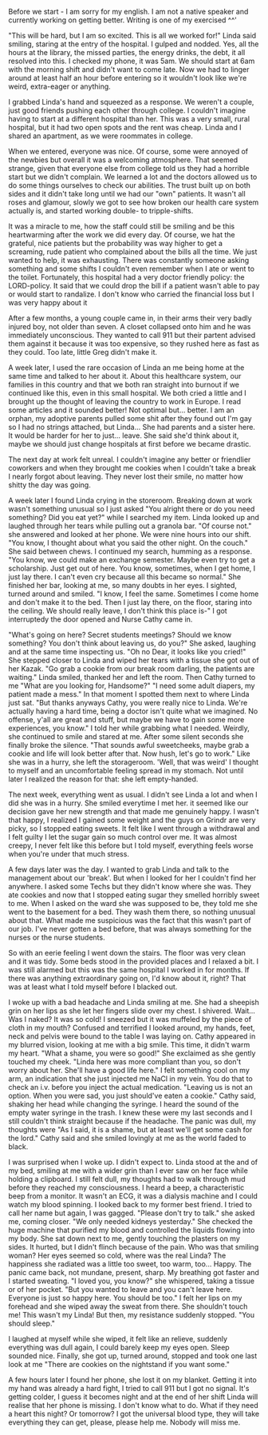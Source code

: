 Before we start - I am sorry for my english. I am not a native speaker and currently working on getting better. Writing is one of my exercised ^^'




"This will be hard, but I am so excited. This is all we worked for!" Linda said smiling, staring at the entry of the hospital. I gulped and nodded. Yes, all the hours at the library, the missed parties, the energy drinks, the debt, it all resolved into this. I checked my phone, it was 5am. We should start at 6am with the morning shift and didn't want to come late. Now we had to linger around at least half an hour before entering so it wouldn't look like we're weird, extra-eager or anything.

I grabbed Linda's hand and squeezed as a response. We weren't a couple, just good friends pushing each other through college. I couldn't imagine having to start at a different hospital than her. This was a very small, rural hospital, but it had two open spots and the rent was cheap. Linda and I shared an apartment, as we were roommates in college.


When we entered, everyone was nice. Of course, some were annoyed of the newbies but overall it was a welcoming atmosphere. That seemed strange, given that everyone else from college told us they had a horrible start but we didn't complain. We learned a lot and the doctors allowed us to do some things ourselves to check our abilities. The trust built up on both sides and it didn't take long until we had our "own" patients. 
It wasn't all roses and glamour, slowly we got to see how broken our health care system actually is, and started working double- to tripple-shifts.


It was a miracle to me, how the staff could still be smiling and be this heartwarming after the work we did every day. Of course, we hat the grateful, nice patients but the probability was way higher to get a screaming, rude patient who complained about the bills all the time. We just wanted to help, it was exhausting. There was constantly someone asking something and some shifts I couldn't even remember when I ate or went to the toilet. Fortunately, this hospital had a very doctor friendly policy: the LORD-policy. It said that we could drop the bill if a patient wasn't able to pay or would start to randalize. I don't know who carried the financial loss but I was very happy about it


After a few months, a young couple came in, in their arms their very badly injured boy, not older than seven. A closet collapsed onto him and he was immediately unconscious. They wanted to call 911 but their partent advised them against it because it was too expensive, so they rushed here as fast as they could. Too late, little Greg didn't make it.


A week later, I used the rare occasion of Linda an me being home at the same time and talked to her about it. About this healthcare system, our families in this country and that we both ran straight into burnout if we continued like this, even in this small hospital. We both cried a little and I brought up the thought of leaving the country to work in Europe. I read some articles and it sounded better! Not optimal but... better. 
I am an orphan, my adoptive parents pulled some shit after they found out I'm gay so I had no strings attached, but Linda... She had parents and a sister here. It would be harder for her to just... leave. She said she'd think about it, maybe we should just change hospitals at first before we became drastic.


The next day at work felt unreal. I couldn't imagine any better or friendlier coworkers and when they brought me cookies when I couldn't take a break I nearly forgot about leaving. They never lost their smile, no matter how shitty the day was going.


A week later I found Linda crying in the storeroom. Breaking down at work wasn't something unusual so I just asked "You alright there or do you need something? Did you eat yet?" while I searched my item. Linda looked up and laughed through her tears while pulling out a granola bar. "Of course not." she answered and looked at her phone. We were nine hours into our shift. "You know, I thought about what you said the other night. On the couch." She said between chews. I continued my search, humming as a response. "You know, we could make an exchange semester. Maybe even try to get a scholarship. Just get out of here. You know, sometimes, when I get home, I just lay there. I can't even cry because all this became so normal." She finished her bar, looking at me, so many doubts in her eyes. I sighted, turned around and smiled. "I know, I feel the same. Sometimes I come home and don't make it to the bed. Then I just lay there, on the floor, staring into the ceiling. We should really leave, I don't think this place is-" I got interruptedy the door opened and Nurse Cathy came in.

"What's going on here? Secret students meetings? Should we know something? You don't think about leaving us, do you?" She asked, laughing and at the same time inspecting us. "Oh no Dear, it looks like you cried!" She stepped closer to Linda and wiped her tears with a tissue she got out of her Kazak. "Go grab a cookie from our break room darling, the patients are waiting." Linda smiled, thanked her and left the room. Then Cathy turned to me
"What are you looking for, Handsome?"
"I need some adult diapers, my patient made a mess." In that moment I spotted them next to where Linda just sat. "But thanks anyways Cathy, you were really nice to Linda. We're actually having a hard time, being a doctor isn't quite what we imagined. No offense, y'all are great and stuff, but maybe we have to gain some more experiences, you know." I told her while grabbing what I needed. Weirdly, she continued to smile and stared at me. After some silent seconds she finally broke the silence. "That sounds awful sweetcheeks, maybe grab a cookie and life will look better after that. Now hush, let's go to work." Like she was in a hurry, she left the storageroom. 'Well, that was weird' I thought to myself and an uncomfortable feeling spread in my stomach. Not until later I realized the reason for that: she left empty-handed.

The next week, everything went as usual. I didn't see Linda a lot and when I did she was in a hurry. She smiled everytime I met her. it seemed like our decision gave her new strength and that made me genuinely happy. I wasn't that happy, I realized I gained some weight and the guys on Grindr are very picky, so I stopped eating sweets. It felt like I went through a withdrawal and I felt guilty I let the sugar gain so much control over me. It was almost creepy, I never felt like this before but I told myself, everything feels worse when you're under that much stress.

A few days later was the day. I wanted to grab Linda and talk to the management about our 'break'. But when I looked for her I couldn't find her anywhere. I asked some Techs but they didn't know where she was. They ate cookies and now that I stopped eating sugar they smelled horribly sweet to me. 
When I asked on the ward she was supposed to be, they told me she went to the basement for a bed. They wash them there, so nothing unusual about that. What made me suspicious was the fact that this wasn't part of our job. I've never gotten a bed before, that was always something for the nurses or the nurse students. 


So with an eerie feeling I went down the stairs. The floor was very clean and it was tidy. Some beds stood in the provided places and I relaxed a bit. I was still alarmed but this was the same hospital I worked in for months. If there was anything extraordinary going on, I'd know about it, right? That was at least what I told myself before I blacked out.


I woke up with a bad headache and Linda smiling at me. She had a sheepish grin on her lips as she let her fingers slide over my chest. I shivered.
Wait... Was I naked? It was so cold! I sneezed but it was muffeled by the piece of cloth in my mouth? Confused and terrified I looked around, my hands, feet, neck and pelvis were bound to the table I was laying on.
Cathy appeared in my blurred vision, looking at me with a big smile. This time, it didn't warm my heart.
"What a shame, you were so good!" She exclaimed as she gently touched my cheek. 
"Linda here was more compliant than you, so don't worry about her. She'll have a good life here." I felt something cool on my arm, an indication that she just injected me NaCl in my vein. You do that to check an i.v. before you inject the actual medication. 
"Leaving us is not an option. When you were sad, you just should've eaten a cookie." Cathy said, shaking her head while changing the syringe. I heard the sound of the empty water syringe in the trash. I knew these were my last seconds and I still couldn't think straight because if the headache. The panic was dull, my thoughts were
"As I said, it is a shame, but at least we'll get some cash for the lord." Cathy said and she smiled lovingly at me as the world faded to black.



I was surprised when I woke up. I didn't expect to. Linda stood at the and of my bed, smiling at me with a wider grin than I ever saw on her face while holding a clipboard. I still felt dull, my thoughts had to walk through mud before they reached my consciousness. I heard a beep, a characteristic beep from a monitor. It wasn't an ECG, it was a dialysis machine and I could watch my blood spinning. I looked back to my former best friend. I tried to call her name but again, I was gagged. 
"Please don't try to talk." she asked me, coming closer. "We only needed kidneys yesterday." She checked the huge machine that purified my blood and controlled the liquids flowing into my body. 
She sat down next to me, gently touching the plasters on my sides. It hurted, but I didn't flinch because of the pain. Who was that smiling woman? Her eyes seemed so cold, where was the real Linda? The happiness she radiated was a little too sweet, too warm, too... Happy. The panic came back, not mundane, present, sharp. My breathing got faster and I started sweating.
"I loved you, you know?" she whispered, taking a tissue or of her pocket. "But you wanted to leave and you can't leave here. Everyone is just so happy here. You should be too." I felt her lips on my forehead and she wiped away the sweat from there. She shouldn't touch me! This wasn't my Linda! But then, my resistance suddenly stopped. "You should sleep."

I laughed at myself while she wiped, it felt like an relieve, suddenly everything was dull again, I could barely keep my eyes open. Sleep sounded nice. 
Finally, she got up, turned around, stopped and took one last look at me "There are cookies on the nightstand if you want some."


A few hours later I found her phone, she lost it on my blanket. Getting it into my hand was already a hard fight, I tried to call 911 but I got no signal. It's getting colder, I guess it becomes night and at the end of her shift Linda will realise that her phone is missing.
I don't know what to do. What if they need a heart this night? Or tomorrow? I got the universal blood type, they will take everything they can get, please, please help me. Nobody will miss me.